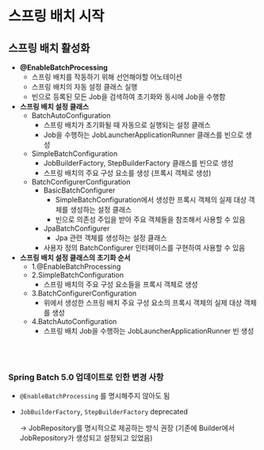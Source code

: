 # 스프링 배치 시작

## 스프링 배치 활성화

- **@EnableBatchProcessing**
    - 스프링 배치를 작동하기 위해 선언해야할 어노테이션
    - 스프링 배치의 자동 설정 클래스 실행
    - 빈으로 등록된 모든 Job을 검색하여 초기화와 동시에 Job을 수행함
- **스프링 배치 설정 클래스**
    - BatchAutoConfiguration
        - 스프링 배치가 초기화될 때 자동으로 실행되는 설정 클래스
        - Job을 수행하는 JobLauncherApplicationRunner 클래스를 빈으로 생성
    - SimpleBatchConfiguration
        - JobBuilderFactory, StepBuilderFactory 클래스를 빈으로 생성
        - 스프링 배치의 주요 구성 요소를 생성 (프록시 객체로 생성)
    - BatchConfigurerConfiguration
        - BasicBatchConfigurer
            - SimpleBatchConfiguration에서 생성한 프록시 객체의 실제 대상 객체를 생성하는 설정 클래스
            - 빈으로 의존성 주입을 받아 주요 객체들을 참조해서 사용할 수 있음
        - JpaBatchConfigurer
            - Jpa 관련 객체를 생성하는 설정 클래스
        - 사용자 정의 BatchConfigurer 인터페이스를 구현하여 사용할 수 있음
- **스프링 배치 설정 클래스의 초기화 순서**
    - 1.@EnableBatchProcessing
    - 2.SimpleBatchConfiguration
        - 스프링 배치의 주요 구성 요소들을 프록시 객체로 생성
    - 3.BatchConfigurerConfiguration
        - 위에서 생성한 스프링 배치 주요 구성 요소의 프록시 객체의 실제 대상 객체를 생성
    - 4.BatchAutoConfiguration
        - 스프링 배치 Job을 수행하는 JobLauncherApplicationRunner 빈 생성

<br></br>

### **Spring Batch 5.0 업데이트로 인한 변경 사항**
- `@EnableBatchProcessing` 를 명시해주지 않아도 됨
- `JobBuilderFactory`, `StepBuilderFactory` deprecated

  → JobRepository를 명시적으로 제공하는 방식 권장 (기존에 Builder에서 JobRepository가 생성되고 설정되고 있었음)
